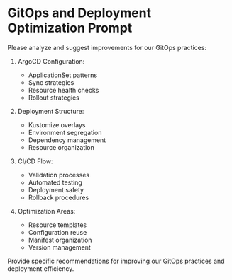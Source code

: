 # GitOps and Deployment Optimization Prompt

Please analyze and suggest improvements for our GitOps practices:

1. ArgoCD Configuration:

   - ApplicationSet patterns
   - Sync strategies
   - Resource health checks
   - Rollout strategies

2. Deployment Structure:

   - Kustomize overlays
   - Environment segregation
   - Dependency management
   - Resource organization

3. CI/CD Flow:

   - Validation processes
   - Automated testing
   - Deployment safety
   - Rollback procedures

4. Optimization Areas:
   - Resource templates
   - Configuration reuse
   - Manifest organization
   - Version management

Provide specific recommendations for improving our GitOps practices and deployment efficiency.
